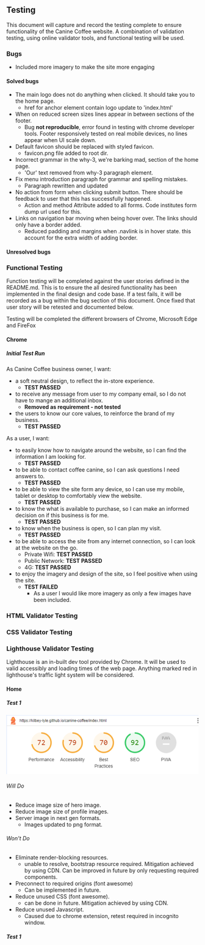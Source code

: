 ## Testing
This document will capture and record the testing complete to ensure functionality of the Canine Coffee website.  A combination of validation testing, using online validator tools, and functional testing will be used.
### Bugs
- Included more imagery to make the site more engaging

#### Solved bugs
- The main logo does not do anything when clicked. It should take you to the home page.
    - href for anchor element contain logo update to 'index.html'
- When on reduced screen sizes lines appear in between sections of the footer.
    - Bug **not reproducible**, error found in testing with chrome developer tools. Footer responsively tested on real mobile devices, no lines appear when UI scale down.
- Default favicon should be replaced with styled favicon.
    - favicon.png file added to root dir. 
- Incorrect grammar in the why-3, we're barking mad, section of the home page.
    - 'Our' text removed from why-3 paragraph element.
- Fix menu introduction paragraph for grammar and spelling mistakes.
    - Paragraph rewritten and updated
- No action from form when clicking submit button. There should be feedback to user that this has successfully happened.
    - Action and method Attribute added to all forms. Code institutes form dump url used for this. 
- Links on navigation bar moving when being hover over. The links should only have a border added.
    - Reduced padding and margins when .navlink is in hover state. this account for the extra width of adding border. 



#### Unresolved bugs


### Functional Testing

Function testing will be completed against the user stories defined in the README.md. This is to ensure the all desired functionality has been implemented in the final design and code base. If a test fails, it will be recorded as a bug within the bug section of this document. Once fixed that user story will be retested and documented below. 

Testing will be completed the different browsers of Chrome, Microsoft Edge and FireFox
#### Chrome
##### Initial Test Run

As Canine Coffee business owner, I want:
- a soft neutral design, to reflect the in-store experience.
    - **TEST PASSED**
- to receive any message from user to my company email, so I do not have to mange an additional inbox.
    - **Removed as requirement - not tested**
- the users to know our core values, to reinforce the brand of my business.
    - **TEST PASSED**

As a user, I want: 
- to easily know how to navigate around the website, so I can find the information I am looking for.
    - **TEST PASSED**
- to be able to contact coffee canine, so I can ask questions I need answers to.
    - **TEST PASSED**
- to be able to view the site form any device, so I can use my mobile, tablet or desktop to comfortably view the website.
    - **TEST PASSED**
- to know the what is available to purchase, so I can make an informed decision on if this business is for me.
    - **TEST PASSED**
- to know when the business is open, so I can plan my visit.
    - **TEST PASSED**
- to be able to access the site from any internet connection, so I can look at the website on the go.
    - Private Wifi: **TEST PASSED**
    - Public Network: **TEST PASSED**
    - 4G: **TEST PASSED**
- to enjoy the imagery and design of the site, so I feel positive when using the site.
    - **TEST FAILED**
        - As a user I would like more imagery as only a few images have been included. 

### HTML Validator Testing

### CSS Validator Testing

### Lighthouse Validator Testing

Lighthouse is an in-built dev tool provided by Chrome. It will be used to valid accessibly and loading times of the web page. Anything marked red in lighthouse's traffic light system will be considered. 

#### Home
##### Test 1
![Lighthouse results test 1](./assets/readme-imgs/lighthouse-test1.png)
###### Will Do
- Reduce image size of hero image.
- Reduce image size of profile images.
- Server image in next gen formats.
    - Images updated to png format.

###### Won't Do
- Eliminate render-blocking resources.
    - unable to resolve, bootstrap resource required. Mitigation achieved by using CDN. Can be improved in future by only requesting required components.
- Preconnect to required origins (font awesome)
    - Can be implemented in future.
- Reduce unused CSS (font awesome).
    - can be done in future. Mitigation achieved by using CDN.
- Reduce unused Javascript.
    - Caused due to chrome extension, retest required in incognito window.

##### Test 1


